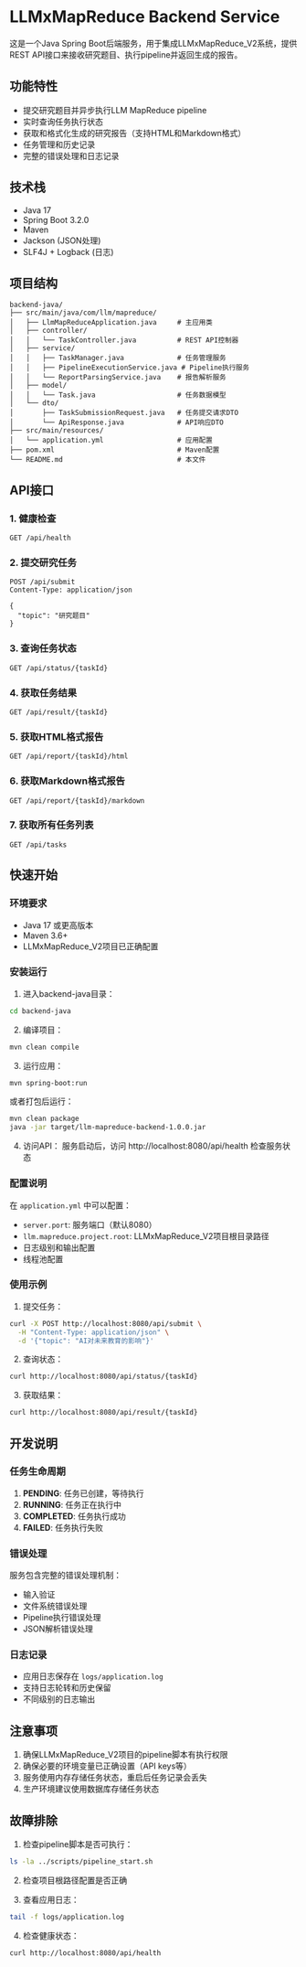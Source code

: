 # LLMxMapReduce Backend Service

这是一个Java Spring Boot后端服务，用于集成LLMxMapReduce_V2系统，提供REST API接口来接收研究题目、执行pipeline并返回生成的报告。

## 功能特性

- 提交研究题目并异步执行LLM MapReduce pipeline
- 实时查询任务执行状态
- 获取和格式化生成的研究报告（支持HTML和Markdown格式）
- 任务管理和历史记录
- 完整的错误处理和日志记录

## 技术栈

- Java 17
- Spring Boot 3.2.0
- Maven
- Jackson (JSON处理)
- SLF4J + Logback (日志)

## 项目结构

```
backend-java/
├── src/main/java/com/llm/mapreduce/
│   ├── LlmMapReduceApplication.java     # 主应用类
│   ├── controller/
│   │   └── TaskController.java          # REST API控制器
│   ├── service/
│   │   ├── TaskManager.java             # 任务管理服务
│   │   ├── PipelineExecutionService.java # Pipeline执行服务
│   │   └── ReportParsingService.java    # 报告解析服务
│   ├── model/
│   │   └── Task.java                    # 任务数据模型
│   └── dto/
│       ├── TaskSubmissionRequest.java   # 任务提交请求DTO
│       └── ApiResponse.java             # API响应DTO
├── src/main/resources/
│   └── application.yml                  # 应用配置
├── pom.xml                              # Maven配置
└── README.md                            # 本文件
```

## API接口

### 1. 健康检查
```
GET /api/health
```

### 2. 提交研究任务
```
POST /api/submit
Content-Type: application/json

{
  "topic": "研究题目"
}
```

### 3. 查询任务状态
```
GET /api/status/{taskId}
```

### 4. 获取任务结果
```
GET /api/result/{taskId}
```

### 5. 获取HTML格式报告
```
GET /api/report/{taskId}/html
```

### 6. 获取Markdown格式报告
```
GET /api/report/{taskId}/markdown
```

### 7. 获取所有任务列表
```
GET /api/tasks
```

## 快速开始

### 环境要求

- Java 17 或更高版本
- Maven 3.6+
- LLMxMapReduce_V2项目已正确配置

### 安装运行

1. 进入backend-java目录：
```bash
cd backend-java
```

2. 编译项目：
```bash
mvn clean compile
```

3. 运行应用：
```bash
mvn spring-boot:run
```

或者打包后运行：
```bash
mvn clean package
java -jar target/llm-mapreduce-backend-1.0.0.jar
```

4. 访问API：
服务启动后，访问 http://localhost:8080/api/health 检查服务状态

### 配置说明

在 `application.yml` 中可以配置：

- `server.port`: 服务端口（默认8080）
- `llm.mapreduce.project.root`: LLMxMapReduce_V2项目根目录路径
- 日志级别和输出配置
- 线程池配置

### 使用示例

1. 提交任务：
```bash
curl -X POST http://localhost:8080/api/submit \
  -H "Content-Type: application/json" \
  -d '{"topic": "AI对未来教育的影响"}'
```

2. 查询状态：
```bash
curl http://localhost:8080/api/status/{taskId}
```

3. 获取结果：
```bash
curl http://localhost:8080/api/result/{taskId}
```

## 开发说明

### 任务生命周期

1. **PENDING**: 任务已创建，等待执行
2. **RUNNING**: 任务正在执行中
3. **COMPLETED**: 任务执行成功
4. **FAILED**: 任务执行失败

### 错误处理

服务包含完整的错误处理机制：
- 输入验证
- 文件系统错误处理
- Pipeline执行错误处理
- JSON解析错误处理

### 日志记录

- 应用日志保存在 `logs/application.log`
- 支持日志轮转和历史保留
- 不同级别的日志输出

## 注意事项

1. 确保LLMxMapReduce_V2项目的pipeline脚本有执行权限
2. 确保必要的环境变量已正确设置（API keys等）
3. 服务使用内存存储任务状态，重启后任务记录会丢失
4. 生产环境建议使用数据库存储任务状态

## 故障排除

1. 检查pipeline脚本是否可执行：
```bash
ls -la ../scripts/pipeline_start.sh
```

2. 检查项目根路径配置是否正确

3. 查看应用日志：
```bash
tail -f logs/application.log
```

4. 检查健康状态：
```bash
curl http://localhost:8080/api/health
```